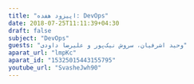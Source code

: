 ```yaml
---
title: "اپیزود هفده: DevOps"
date: 2018-07-25T11:11:39+04:30
draft: false
subject: "DevOps"
guests: "وحید اشرفیان، سروش نیک‌پور و علیرضا داودی"
aparat_url: "lmpKc"
aparat_id: "15325015443155795"
youtube_url: "SvasheJwh90"
---
```

